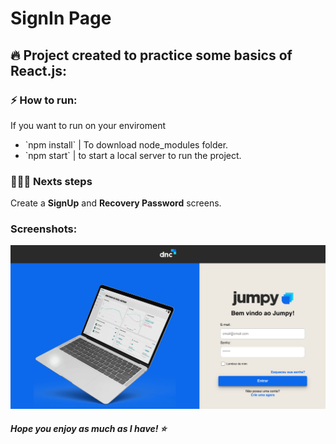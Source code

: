 # SignIn Page 

## 🔥 Project created to practice some basics of React.js:

 ### ⚡️ How to run:
  If you want to run on your enviroment
  <ul>
    <li>  `npm install` | To download node_modules folder.</li>
    <li>  `npm start` | to start a local server to run the project.</li>
  </ul>

### 🏃🏻‍♂️ Nexts steps
  Create a <b>SignUp</b> and <b>Recovery Password</b> screens.

 ### Screenshots:

 <img src="src/assets/images/login-jumpy.png" alt="login-jumpy screenshot">

 ##### Hope you enjoy as much as I have! ⭐
